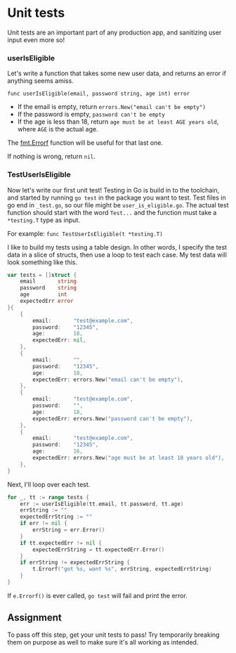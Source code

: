 # Unit tests

Unit tests are an important part of any production app, and sanitizing user input even more so!

### userIsEligible

Let's write a function that takes some new user data, and returns an error if anything seems amiss.

`func userIsEligible(email, password string, age int) error`

* If the email is empty, return `errors.New("email can't be empty")`
* If the password is empty, `password can't be empty`
* If the age is less than 18, return `age must be at least AGE years old`, where `AGE` is the actual age.

The [fmt.Errorf](https://pkg.go.dev/fmt#Errorf) function will be useful for that last one.

If nothing is wrong, return `nil`.

### TestUserIsEligible

Now let's write our first unit test! Testing in Go is build in to the toolchain, and started by running `go test` in the package you want to test. Test files in go end in `_test.go`, so our file might be `user_is_eligible.go`. The actual test function should start with the word `Test...` and the function must take a `*testing.T` type as input.

For example: `func TestUserIsEligible(t *testing.T)`

I like to build my tests using a table design. In other words, I specify the test data in a slice of structs, then use a loop to test each case. My test data will look something like this.

```go
var tests = []struct {
    email       string
    password    string
    age         int
    expectedErr error
}{
    {
        email:       "test@example.com",
        password:    "12345",
        age:         18,
        expectedErr: nil,
    },
    {
        email:       "",
        password:    "12345",
        age:         18,
        expectedErr: errors.New("email can't be empty"),
    },
    {
        email:       "test@example.com",
        password:    "",
        age:         18,
        expectedErr: errors.New("password can't be empty"),
    },
    {
        email:       "test@example.com",
        password:    "12345",
        age:         16,
        expectedErr: errors.New("age must be at least 18 years old"),
    },
}
```

Next, I'll loop over each test.

```go
for _, tt := range tests {
    err := userIsEligible(tt.email, tt.password, tt.age)
    errString := ""
    expectedErrString := ""
    if err != nil {
        errString = err.Error()
    }
    if tt.expectedErr != nil {
        expectedErrString = tt.expectedErr.Error()
    }
    if errString != expectedErrString {
        t.Errorf("got %s, want %s", errString, expectedErrString)
    }
}
```

If `e.Errorf()` is ever called, `go test` will fail and print the error.

## Assignment

To pass off this step, get your unit tests to pass! Try temporarily breaking them on purpose as well to make sure it's all working as intended.
